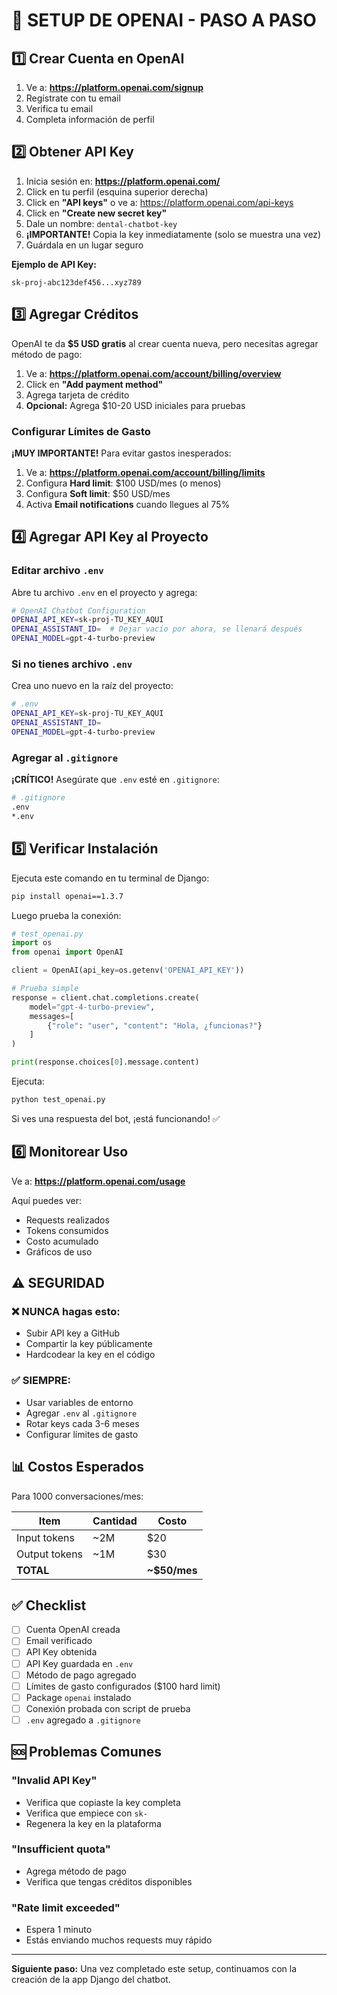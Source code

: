 # 🔑 SETUP DE OPENAI - PASO A PASO

## 1️⃣ Crear Cuenta en OpenAI

1. Ve a: **https://platform.openai.com/signup**
2. Regístrate con tu email
3. Verifica tu email
4. Completa información de perfil

## 2️⃣ Obtener API Key

1. Inicia sesión en: **https://platform.openai.com/**
2. Click en tu perfil (esquina superior derecha)
3. Click en **"API keys"** o ve a: https://platform.openai.com/api-keys
4. Click en **"Create new secret key"**
5. Dale un nombre: `dental-chatbot-key`
6. **¡IMPORTANTE!** Copia la key inmediatamente (solo se muestra una vez)
7. Guárdala en un lugar seguro

**Ejemplo de API Key:**
```
sk-proj-abc123def456...xyz789
```

## 3️⃣ Agregar Créditos

OpenAI te da **$5 USD gratis** al crear cuenta nueva, pero necesitas agregar método de pago:

1. Ve a: **https://platform.openai.com/account/billing/overview**
2. Click en **"Add payment method"**
3. Agrega tarjeta de crédito
4. **Opcional:** Agrega $10-20 USD iniciales para pruebas

### Configurar Límites de Gasto

**¡MUY IMPORTANTE!** Para evitar gastos inesperados:

1. Ve a: **https://platform.openai.com/account/billing/limits**
2. Configura **Hard limit**: $100 USD/mes (o menos)
3. Configura **Soft limit**: $50 USD/mes
4. Activa **Email notifications** cuando llegues al 75%

## 4️⃣ Agregar API Key al Proyecto

### Editar archivo `.env`

Abre tu archivo `.env` en el proyecto y agrega:

```bash
# OpenAI Chatbot Configuration
OPENAI_API_KEY=sk-proj-TU_KEY_AQUI
OPENAI_ASSISTANT_ID=  # Dejar vacío por ahora, se llenará después
OPENAI_MODEL=gpt-4-turbo-preview
```

### Si no tienes archivo `.env`

Crea uno nuevo en la raíz del proyecto:

```bash
# .env
OPENAI_API_KEY=sk-proj-TU_KEY_AQUI
OPENAI_ASSISTANT_ID=
OPENAI_MODEL=gpt-4-turbo-preview
```

### Agregar al `.gitignore`

**¡CRÍTICO!** Asegúrate que `.env` esté en `.gitignore`:

```bash
# .gitignore
.env
*.env
```

## 5️⃣ Verificar Instalación

Ejecuta este comando en tu terminal de Django:

```bash
pip install openai==1.3.7
```

Luego prueba la conexión:

```python
# test_openai.py
import os
from openai import OpenAI

client = OpenAI(api_key=os.getenv('OPENAI_API_KEY'))

# Prueba simple
response = client.chat.completions.create(
    model="gpt-4-turbo-preview",
    messages=[
        {"role": "user", "content": "Hola, ¿funcionas?"}
    ]
)

print(response.choices[0].message.content)
```

Ejecuta:
```bash
python test_openai.py
```

Si ves una respuesta del bot, ¡está funcionando! ✅

## 6️⃣ Monitorear Uso

Ve a: **https://platform.openai.com/usage**

Aquí puedes ver:
- Requests realizados
- Tokens consumidos
- Costo acumulado
- Gráficos de uso

## ⚠️ SEGURIDAD

### ❌ NUNCA hagas esto:
- Subir API key a GitHub
- Compartir la key públicamente
- Hardcodear la key en el código

### ✅ SIEMPRE:
- Usar variables de entorno
- Agregar `.env` al `.gitignore`
- Rotar keys cada 3-6 meses
- Configurar límites de gasto

## 📊 Costos Esperados

Para 1000 conversaciones/mes:

| Item | Cantidad | Costo |
|------|----------|-------|
| Input tokens | ~2M | $20 |
| Output tokens | ~1M | $30 |
| **TOTAL** | | **~$50/mes** |

## ✅ Checklist

- [ ] Cuenta OpenAI creada
- [ ] Email verificado
- [ ] API Key obtenida
- [ ] API Key guardada en `.env`
- [ ] Método de pago agregado
- [ ] Límites de gasto configurados ($100 hard limit)
- [ ] Package `openai` instalado
- [ ] Conexión probada con script de prueba
- [ ] `.env` agregado a `.gitignore`

## 🆘 Problemas Comunes

### "Invalid API Key"
- Verifica que copiaste la key completa
- Verifica que empiece con `sk-`
- Regenera la key en la plataforma

### "Insufficient quota"
- Agrega método de pago
- Verifica que tengas créditos disponibles

### "Rate limit exceeded"
- Espera 1 minuto
- Estás enviando muchos requests muy rápido

---

**Siguiente paso:** Una vez completado este setup, continuamos con la creación de la app Django del chatbot.
